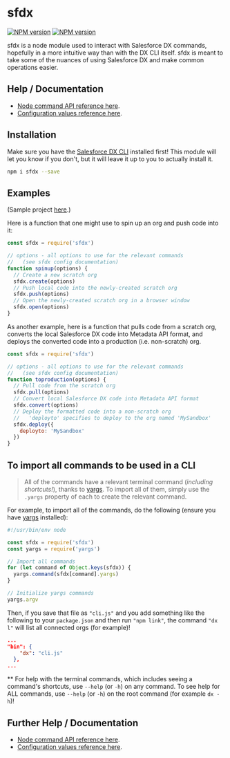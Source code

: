 # sfdx

[![NPM version][npm-version-image]][npm-version-url]
[![NPM version][npm-downloads-image]][npm-downloads-url]

[npm-downloads-url]: https://www.npmjs.com/package/sfdx
[npm-downloads-image]: https://img.shields.io/npm/dt/sfdx.svg
[npm-version-url]: https://www.npmjs.com/package/sfdx
[npm-version-image]: https://img.shields.io/npm/v/sfdx.svg

sfdx is a node module used to interact with Salesforce DX commands, hopefully in a more intuitive way than with the DX CLI itself. sfdx is meant to take some of the nuances of using Salesforce DX and make common operations easier.

## Help / Documentation

* [Node command API reference here](https://github.com/axlemax/sfdx/blob/master/docs/api.md).
* [Configuration values reference here](https://github.com/axlemax/sfdx/blob/master/docs/config.md).

## Installation

Make sure you have the [Salesforce DX CLI](https://developer.salesforce.com/tools/sfdxcli) installed first! This module will let you know if you don't, but it will leave it up to you to actually install it.

```bash
npm i sfdx --save
```

## Examples

(Sample project [here](https://github.com/axlemax/sfdx-example).)

Here is a function that one might use to spin up an org and push code into it:

````javascript
const sfdx = require('sfdx')

// options - all options to use for the relevant commands
//   (see sfdx config documentation)
function spinup(options) {
  // Create a new scratch org
  sfdx.create(options)
  // Push local code into the newly-created scratch org
  sfdx.push(options)
  // Open the newly-created scratch org in a browser window
  sfdx.open(options)
}
````

As another example, here is a function that pulls code from a scratch org, converts the local Salesforce DX code into Metadata API format, and deploys the converted code into a production (i.e. non-scratch) org.

````javascript
const sfdx = require('sfdx')

// options - all options to use for the relevant commands
//   (see sfdx config documentation)
function toproduction(options) {
  // Pull code from the scratch org
  sfdx.pull(options)
  // Convert local Salesforce DX code into Metadata API format
  sfdx.convert(options)
  // Deploy the formatted code into a non-scratch org
  //   'deployto' specifies to deploy to the org named 'MySandbox'
  sfdx.deploy({
    deployto: 'MySandbox'
  })
}
````

## To import all commands to be used in a CLI

  > All of the commands have a relevant terminal command (*including shortcuts!*), thanks to [yargs](https://github.com/yargs/yargs). To import all of them, simply use the `.yargs` property of each to create the relevant command.

For example, to import all of the commands, do the following (ensure you have [yargs](https://github.com/yargs/yargs) installed):

````javascript
#!/usr/bin/env node

const sfdx = require('sfdx')
const yargs = require('yargs')

// Import all commands
for (let command of Object.keys(sfdx)) {
  yargs.command(sfdx[command].yargs)
}

// Initialize yargs commands
yargs.argv
````

Then, if you save that file as `"cli.js"` and you add something like the following to your `package.json` and then run `"npm link"`, the command `"dx l"` will list all connected orgs (for example)!

````json
...
"bin": {
    "dx": "cli.js"
  },
...
````

** For help with the terminal commands, which includes seeing a command's shortcuts, use `--help` (or `-h`) on any command. To see help for ALL commands, use `--help` (or `-h`) on the root command (for example `dx -h`)!

## Further Help / Documentation

* [Node command API reference here](https://github.com/axlemax/sfdx/blob/master/docs/api.md).
* [Configuration values reference here](https://github.com/axlemax/sfdx/blob/master/docs/config.md).
